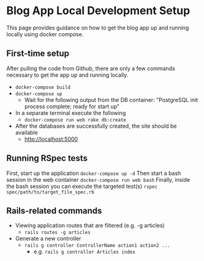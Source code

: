 # Blog App Local Development Setup

This page provides guidance on how to get the blog app up and running locally using docker compose.

## First-time setup
After pulling the code from Github, there are only a few commands necessary to get the app up and running locally.
* `docker-compose build`
* `docker-compose up`
  * Wait for the following output from the DB container: "PostgreSQL init process complete; ready for start up"
* In a separate terminal execute the following
  * `docker-compose run web rake db:create`
* After the databases are successfully created, the site should be available
  * <http://localhost:5000>


## Running RSpec tests
First, start up the application
`docker-compose up -d`
Then start a bash session in the web container
`docker-compose run web bash`
Finally, inside the bash session you can execute the targeted test(s)
`rspec spec/path/to/target_file_spec.rb`

## Rails-related commands
* Viewing application routes that are filtered (e.g. -g articles)
  * `rails routes -g articles`
* Generate a new controller 
  * `rails g controller ControllerName action1 action2 ...`
    * e.g. `rails g controller Articles index`